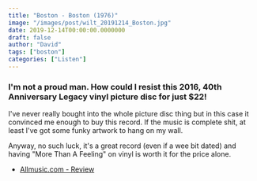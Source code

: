 ```yaml
---
title: "Boston - Boston (1976)"
image: "/images/post/wilt_20191214_Boston.jpg"
date: 2019-12-14T00:00:00.0000000
draft: false
author: "David"
tags: ["boston"]
categories: ["Listen"]
---
```

### I'm not a proud man. How could I resist this 2016, 40th Anniversary Legacy vinyl picture disc for just $22!   
  
I've never really bought into the whole picture disc thing but in this case it convinced me enough to buy this record. If the music is complete shit, at least I've got some funky artwork to hang on my wall.  
  
Anyway, no such luck, it's a great record (even if a wee bit dated) and having "More Than A Feeling" on vinyl is worth it for the price alone.

-  [Allmusic.com - Review](https://www.allmusic.com/album/boston-mw0000189319)